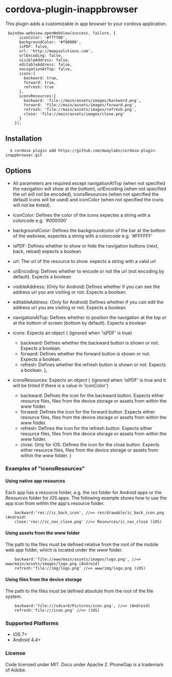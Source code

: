 # cordova-plugin-inappbrowser

This plugin adds a customizable in app browser to your cordova application.

```
 $window.webview.openWebView(success, failure, {
      iconColor: '#ffff00',
      backgroundColor: '#f00000',
      isPDF: false,
      url: 'http://mwaysolutions.com',
      urlEncoding: false,
      visibleAddress: false,
      editableAddress: false,
      navigationAtTop: false,
      icons:{
        backward: true,
        forward: true,
        refresh: true
      },
      iconsResources:{
        backward: 'file://main/assets/images/backward.png',
        forward: 'file://main/assets/images/forward.png',
        refresh: 'file://main/assets/images/refresh.png',
        close: 'file://main/assets/images/close.png'
      }
    });
```

## Installation
```
  $ cordova plugin add https://github.com/mwaylabs/cordova-plugin-inappbrowser.git
```

## Options
- All parameters are required except navigationAtTop (when not specified the navigation will show at the bottom), urlEncoding (when not specified the url will not be encoded), iconsResources (when not specified the default icons will be used) and iconColor (when not specified the icons will not be tinted).

- iconColor: Defines the color of the icons expectes a string with a colorcode e.g. '#000000'
- backgroundColor: Defines the backgroundcolor of the bar at the bottom of the webview, expectes a string with a colorcode e.g. '#FFFFFF'
- isPDF: Defines whether to show or hide the navigation buttons (next, back, reload) expects a boolean
- url: The url of the resource to show. expects a string with a valid url
- urlEncoding: Defines whether to encode or not the url (not encoding by default). Expects a boolean
- visibleAddress: (Only for Android) Defines whether if you can see the address url you are visiting or not. Expects a boolean.
- editableAddress: (Only for Android) Defines whether if you can edit the address url you are visiting or not. Expects a boolean.
- navigationAtTop: Defines whether to position the navigation at the top or at the bottom of screen (bottom by default). Expects a boolean
- icons: Expects an object { (ignored when 'isPDF' is true)
  - backward: Defines whether the backward button is shown or not. Expects a boolean.
  - forward: Defines whether the forward button is shown or not. Expects a boolean.
  - refresh: Defines whether the refresh button is shown or not. Expects a boolean.
},
- iconsResources: Expects an object { (ignored when 'isPDF' is true and it will be tinted if there is a value in 'iconColor')
  - backward: Defines the icon for the backward button. Expects either resource files, files from the device storage or assets from within the *www* folder.
  - forward: Defines the icon for the forward button. Expects either resource files, files from the device storage or assets from within the *www* folder.
  - refresh: Defines the icon for the refresh button. Expects either resource files, files from the device storage or assets from within the *www* folder.
  - close: Only for iOS. Defines the icon for the close button. Expects either resource files, files from the device storage or assets from within the *www* folder.
}

### Examples of "iconsResources"

#### Using native app resources
Each app has a resource folder, e.g. the _res_ folder for Android apps or the _Resources_ folder for iOS apps. The following example shows how to use the app icon from within the app's resource folder.

```
    backward:'res://ic_back_icon', //=> res/drawable/ic_back_icon.png (Android)
    close:'res://ic_nav_close.png' //=> Resources/ic_nav_close (iOS)
```

#### Using assets from the www folder
The path to the files must be defined relative from the root of the mobile web app folder, which is located under the _www_ folder.

```
    backward:'file://www/main/assets/images/logo.png', //=> www/main/assets/images/logo.png (Android)
    refresh:'file://img/logo.png' //=> www/img/logo.png (iOS)
```

#### Using files from the device storage
The path to the files must be defined absolute from the root of the file system.

```
    backward:'file:///sdcard/Pictures/icon.png', //=> (Android)
    refresh:'file:///icon.png' //=> (iOS)
```

### Supported Platforms
- iOS 7+
- Android 4.4+

### License
Code licensed under MIT. Docs under Apache 2. PhoneGap is a trademark of Adobe.
